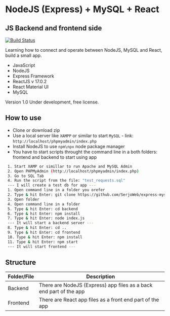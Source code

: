 # NodeJS (Express) + MySQL + React
## JS Backend and frontend side

[![Build Status](https://travis-ci.org/joemccann/dillinger.svg?branch=master)](https://travis-ci.org/joemccann/dillinger)

Learning how to connect and operate between NodeJS, MySQL and React, build a small app.

- JavaScript
- NodeJS
- Express Framework
- ReactJS v 17.0.2
- React Material UI
- MySQL

Version 1.0
Under development, free license.

## How to use

- Clone or download zip
- Use a local server like ``` XAMPP ``` or similar to start ``` MySQL ``` - link: ``` http://localhost/phpmyadmin/index.php ```
- Install NodeJS to use ``` npm\npx ``` node package manager
- You have to start scripts throught the command line in a both folders: frontend and backend to start using app

```sh
 1. Start XAMP or simillar to run Apache and MySQL Admin
 2. Open PHPMyAdmin (http://localhost/phpmyadmin/index.php)
 3. Go to SQL Tab
 4. Run the script from the file: "test_requests.sql"
 --- I will create a test db for app ---
 1. Open command line in a folder you orefer
 2. Type & hit Enter: git clone https://github.com/SerjoWeb/express-mysql-react.git
 3. Open folder
 4. Open command line in a folder
 5. Type & hit Enter: cd backend
 6. Type & hit Enter: npm install
 7. Type & hit Enter: node index.js
 --- It will start a backend server ---
 8. Type & hit Enter: cd ..
 9. Type & hit Enter: cd frontend
 10. Type & hit Enter: npm install
 11. Type & hit Enter: npm start
 --- It will start frontend ---
```

## Structure

| Folder/File | Description |
| ------ | ------ |
| Backend | There are NodeJS (Express) app files as a back end part of the app |
| Frontend | There are React app files as a front end part of the app |